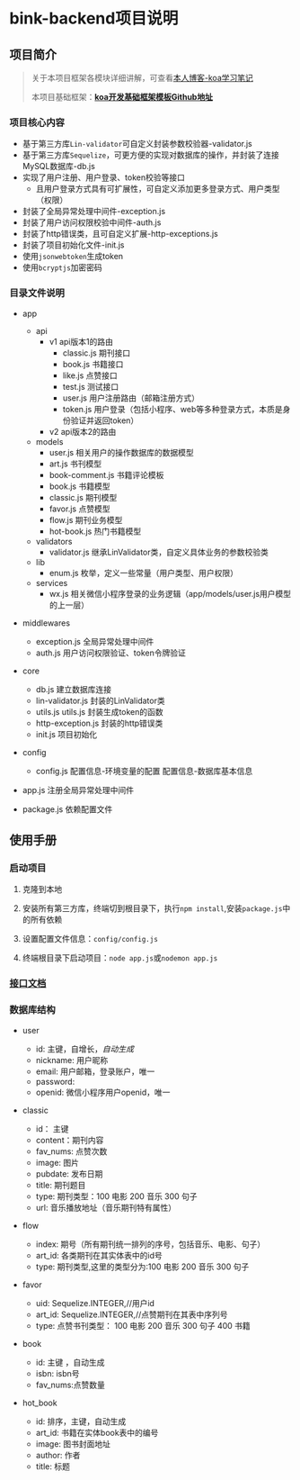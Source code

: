 #  bink-backend项目说明

##  项目简介

> 关于本项目框架各模块详细讲解，可查看[本人博客-koa学习笔记](https://chuckiewill.github.io/2020/03/02/node/koa/koa/)
>
> 本项目基础框架：**[koa开发基础框架模板Github地址](https://github.com/ChuckieWill/node-server-koa2)**

###  项目核心内容

* 基于第三方库`Lin-validator`可自定义封装参数校验器-validator.js
* 基于第三方库`Sequelize`，可更方便的实现对数据库的操作，并封装了连接MySQL数据库-db.js
* 实现了用户注册、用户登录、token校验等接口
  * 且用户登录方式具有可扩展性，可自定义添加更多登录方式、用户类型（权限）
* 封装了全局异常处理中间件-exception.js
* 封装了用户访问权限校验中间件-auth.js
* 封装了http错误类，且可自定义扩展-http-exceptions.js
* 封装了项目初始化文件-init.js
* 使用`jsonwebtoken`生成token
* 使用`bcryptjs`加密密码

###  目录文件说明

* app

  * api
    * v1  api版本1的路由
      * classic.js   期刊接口
      * book.js     书籍接口
      * like.js         点赞接口
      * test.js        测试接口
      * user.js      用户注册路由（邮箱注册方式）
      * token.js    用户登录（包括小程序、web等多种登录方式，本质是身份验证并返回token）
    * v2  api版本2的路由
  * models
    * user.js  相关用户的操作数据库的数据模型
    * art.js     书刊模型
    * book-comment.js   书籍评论模板
    * book.js   书籍模型
    * classic.js  期刊模型
    * favor.js    点赞模型
    * flow.js      期刊业务模型
    * hot-book.js   热门书籍模型
  * validators
    * validator.js  继承LinValidator类，自定义具体业务的参数校验类
  * lib
    * enum.js 枚举，定义一些常量（用户类型、用户权限）
  * services
    * wx.js   相关微信小程序登录的业务逻辑（app/models/user.js用户模型的上一层）
* middlewares
  * exception.js    全局异常处理中间件
  * auth.js   用户访问权限验证、token令牌验证
* core
  * db.js   建立数据库连接
  * lin-validator.js      封装的LinValidator类
  * utils.js         utils.js 封装生成token的函数
  * http-exception.js   封装的http错误类
  * init.js  项目初始化
* config
  * config.js   配置信息-环境变量的配置   配置信息-数据库基本信息
* app.js        注册全局异常处理中间件
* package.js  依赖配置文件



##  使用手册

###  启动项目

1. 克隆到本地

2. 安装所有第三方库，终端切到根目录下，执行`npm install`,安装`package.js`中的所有依赖

3. 设置配置文件信息：`config/config.js`

4. 终端根目录下启动项目：`node app.js`或`nodemon app.js`

### [接口文档]()

### 数据库结构

* user
  *  id: 主键，自增长，*自动生成*
  *  nickname: 用户昵称
  *  email: 用户邮箱，登录账户，唯一
  *  password:
  *  openid:  微信小程序用户openid，唯一

* classic
  * id： 主键
  * content：期刊内容
  * fav_nums: 点赞次数
  * image: 图片
  * pubdate: 发布日期
  * title: 期刊题目
  * type: 期刊类型：100 电影 200 音乐 300 句子
  * url: 音乐播放地址（音乐期刊特有属性）

* flow
  * index: 期号（所有期刊统一排列的序号，包括音乐、电影、句子）
  * art_id: 各类期刊在其实体表中的id号
  * type: 期刊类型,这里的类型分为:100 电影 200 音乐 300 句子

* favor
  * uid: Sequelize.INTEGER,//用户id
  * art_id: Sequelize.INTEGER,//点赞期刊在其表中序列号
  * type: 点赞书刊类型： 100 电影 200 音乐 300 句子  400 书籍

* book

  * id: 主键 ，自动生成
  * isbn: isbn号
  * fav_nums:点赞数量

* hot_book

  * id: 排序，主键，自动生成
  * art_id: 书籍在实体book表中的编号
  * image: 图书封面地址
  * author: 作者
  * title: 标题

